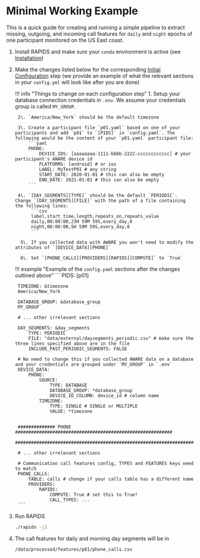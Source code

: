 Minimal Working Example
=======================

This is a quick guide for creating and running a simple pipeline to extract missing, outgoing, and incoming call features for `daily` and `night` epochs of one participant monitored on the US East coast.

1. Install RAPIDS and make sure your `conda` environment is active (see [Installation](../../setup/installation))
2. Make the changes listed below for the corresponding [Initial Configuration](../../setup/configuration) step (we provide an example of what the relevant sections in your `config.yml` will look like after you are done)
    
    !!! info "Things to change on each configuration step"
        1\. Setup your database connection credentials in `.env`. We assume your credentials group is called `MY_GROUP`.

        2\. `America/New_York` should be the default timezone

        3\. Create a participant file `p01.yaml` based on one of your participants and add `p01` to `[PIDS]` in `config.yaml`. The following would be the content of your `p01.yaml` participant file:
            ```yaml
            PHONE:
                DEVICE_IDS: [aaaaaaaa-1111-bbbb-2222-cccccccccccc] # your participant's AWARE device id
                PLATFORMS: [android] # or ios
                LABEL: MyTestP01 # any string
                START_DATE: 2020-01-01 # this can also be empty
                END_DATE: 2021-01-01 # this can also be empty
            ```
        
        4\. `[DAY_SEGMENTS][TYPE]` should be the default `PERIODIC`. Change `[DAY_SEGMENTS][FILE]` with the path of a file containing the following lines:
             ```csv
             label,start_time,length,repeats_on,repeats_value
             daily,00:00:00,23H 59M 59S,every_day,0
             night,00:00:00,5H 59M 59S,every_day,0
             ```

         5\. If you collected data with AWARE you won't need to modify the attributes of `[DEVICE_DATA][PHONE]`

         6\. Set `[PHONE_CALLS][PROVIDERS][RAPIDS][COMPUTE]` to `True`


    !!! example "Example of the `config.yaml` sections after the changes outlined above"
        ```
        PIDS: [p01]

        TIMEZONE: &timezone
        America/New_York

        DATABASE_GROUP: &database_group
        MY_GROUP

        # ... other irrelevant sections

        DAY_SEGMENTS: &day_segments
            TYPE: PERIODIC
            FILE: "data/external/daysegments_periodic.csv" # make sure the three lines specified above are in the file
            INCLUDE_PAST_PERIODIC_SEGMENTS: FALSE

        # No need to change this if you collected AWARE data on a database and your credentials are grouped under `MY_GROUP` in `.env`
        DEVICE_DATA:
            PHONE:
                SOURCE: 
                    TYPE: DATABASE
                    DATABASE_GROUP: *database_group
                    DEVICE_ID_COLUMN: device_id # column name
                TIMEZONE: 
                    TYPE: SINGLE # SINGLE or MULTIPLE
                    VALUE: *timezone 


        ############## PHONE ###########################################################
        ################################################################################

        # ... other irrelevant sections

        # Communication call features config, TYPES and FEATURES keys need to match
        PHONE_CALLS:
            TABLE: calls # change if your calls table has a different name
            PROVIDERS:
                RAPIDS:
                    COMPUTE: True # set this to True!
                    CALL_TYPES: ...
        ```

3. Run RAPIDS
    ```bash
    ./rapids -j1
    ```
4. The call features for daily and morning day segments will be in 
   ```
   /data/processed/features/p01/phone_calls.csv
   ```


